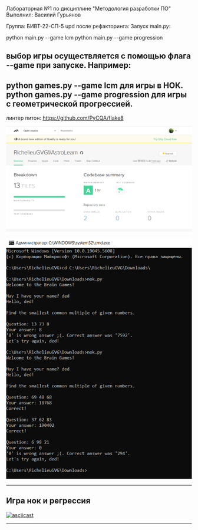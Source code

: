 Лабораторная №1 по дисциплине "Методология разработки ПО"
Выполнил: Василий Гурьянов

Группа: БИВТ-22-СП-5
upd после рефакторинга:
Запуск main.py:

python main.py --game lcm
python main.py --game progression


выбор игры осуществляется с помощью флага --game при запуске. Например:
---
python games.py --game lcm для игры в НОК.
python games.py --game progression для игры с геометрической прогрессией.
---
линтер питон: https://github.com/PyCQA/flake8

![Иллюстрация](image_2025-03-23_14-47-43.png)

![Игра НОК](image_2025-03-23_15-05-32.png)



---

## Игра нок и регрессия

[![asciicast](https://asciinema.org/a/r9yGvgvThn06Hh8SXFA6XUn76.svg)](https://asciinema.org/a/r9yGvgvThn06Hh8SXFA6XUn76)

---
